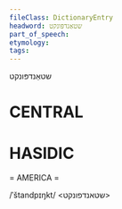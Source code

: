 ```yaml
---
fileClass: DictionaryEntry
headword: שטאַנדפּונקט
part_of_speech: 
etymology: 
tags: 
---
```

שטאַנדפּונקט

CENTRAL
========

HASIDIC
=======
= AMERICA = 

/ˈštandpɪŋkt/ <שטאנדפונקט>